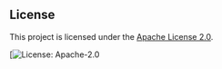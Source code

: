  
## License

This project is licensed under the [Apache License 2.0](LICENSE).

[![License: Apache-2.0]((https://www.apache.org/licenses/LICENSE-2.0))
